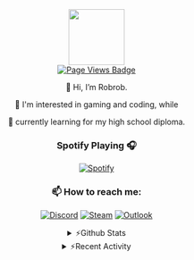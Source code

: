 <div id="header" align="center">
  <img src="https://media.giphy.com/media/M9gbBd9nbDrOTu1Mqx/giphy.gif" width="100"/>
</div>

<div id="badges" align="center">
  <a href="https://github.com/4robrob">
    <img src="https://komarev.com/ghpvc/?username=4robrob&style=flat-square&color=grey" alt="Page Views Badge"/>
  </a>
  
</div>
<div id="me" align="center">
  
👋 Hi, I’m Robrob.

👀 I'm interested in gaming and coding, while

🌱 currently learning for my high school diploma.

### Spotify Playing 🎧
[![Spotify](https://novatorem-ywki.vercel.app/api/spotify)](https://open.spotify.com/user/wiqgsrizkomfwxplakt144056?si=feb98bec8d9d465b)

### :mailbox: How to reach me: 

[![Discord](https://img.shields.io/badge/-Add_me_on_Discord-royalblue?style=flat-square&logo=Discord&logoColor=white)](https://discordapp.com/users/508758672449732611) [![Steam](https://img.shields.io/badge/-Message_me_on_Steam-navy?style=flat-square&logo=steam&logoColor=white)](https://steamcommunity.com/id/4rob/) [![Outlook](https://img.shields.io/badge/Write_an_email-005FF9?style=flat-square&logo=maildotru&logoColor=#005FF9)](mailto:robrob.git@outlook.com)

<!--[![Discord Presence](https://lanyard.cnrad.dev/api/508758672449732611)](https://discord.com/users/508758672449732611)-->
</div>

<div id="stats" align="center">

<details>
  <summary>⚡Github Stats</summary>
  
<img align="mid" alt="Robrob's Github Stats" src="https://github-readme-stats-blue-one-66.vercel.app/api?username=4robrob&show_icons=true&theme=highcontrast" />
  
</details>

<details>
  <summary>⚡Recent Activity </summary>
  <!--START_SECTION:activity-->
  
  <!--END_SECTION:activity-->
</details>





<!-- ![Top Langs](https://github-readme-stats.vercel.app/api/top-langs/?username=4robrob&layout=compact&theme=highcontrast)

![Robrob's WakaTime stats](https://github-readme-stats.vercel.app/api/wakatime?username=@Robrob&theme=highcontrast)
</div> -->
